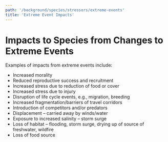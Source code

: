 ```yaml
---
path: '/background/species/stressors/extreme-events'
title: 'Extreme Event Impacts'
---
```


# Impacts to Species from Changes to Extreme Events

Examples of impacts from extreme events include:

- Increased morality
- Reduced reproductive success and recruitment
- Increased stress due to reduction of food or cover
- Increased stress due to injury
- Disruption of life cycle events, e.g., migration, breeding
- Increased fragmentation/barriers of travel corridors
- Introduction of competitors and/or predators
- Displacement – carried away by winds/water
- Exposure to increased salinity – storm surge
- Loss of habitat – flooding, storm surge, drying up of source of freshwater, wildfire
- Loss of food source
